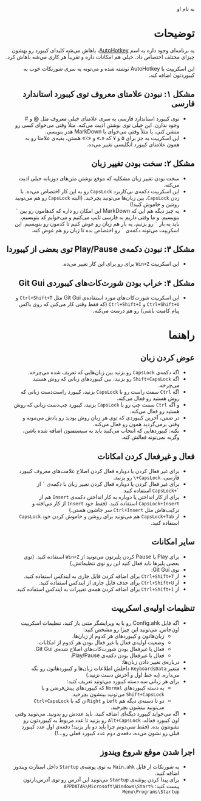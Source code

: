 <div dir="rtl">
<p>به نام او</p>
<h1>توضیحات</h1>
<p>یه برنامه‌ای وجود داره به اسم <a href="https://autohotkey.com/">AutoHotkey</a>، باهاش می‌شه کلیدای کیبورد رو بهشون چیزای مختلف اختصاص داد. خیلی هم امکانات داره و تقریباً هر کاری می‌شه باهاش کرد.</p>
<p>این اسکریپت با AutoHotkey نوشته شده و می‌تونه یه سری شورتکات خوب به کیبوردتون اضافه کنه.</p>
<h2>مشکل ۱: نبودن علامتای معروف توی کیبورد استاندارد فارسی</h2>
<ul>
<li>توی کیبورد استاندارد فارسی یه سری علامتای خیلی معروف مثل @ و # وجود ندارن. این خیلی توی نوشتن اذیت می‌کنه. مثلاً وقتی می‌خوای کسی رو منشن کنی، یا مثلاً وقتی می‌خوای با MarkDown هدر بنویسی.</li>
<li>این اسکریپت به جز برای ۵ و ۷ که «،» و «٪» هستن، بقیه‌ی علامتا رو به همون علامتای کیبورد انگلیسی  تغییر می‌ده.</li>
</ul>
<h2>مشکل ۲: سخت بودن تغییر زبان</h2>
<ul>
<li>سخت بودن تغییر زبان مشکلیه که موقع نوشتن متن‌های دوزبانه خیلی اذیت می‌کنه.</li>
<li>این اسکریپت دکمه‌ی بی‌کاربرد <code>CapsLock</code> رو به این کار اختصاص می‌ده. با زدن <code>CapsLock</code>، بین زبان‌ها می‌تونید بچرخید. (البته <code>CapsLock</code> رو هم می‌تونید روشن و خاموش کنید!)</li>
<li>یه چیز دیگه هم این که MarkDown این امکان رو داره که کد‌هامون رو بین <code>`</code> بنویسیم. و ما وقتی داریم به فارسی تایپ می‌کنیم و می‌خوایم کد بنویسیم، باید یه بار <code>`</code> رو بزنیم، یه بار هم زبان رو عوض کنیم تا کدمون رو بنویسیم. این اسکریپت می‌تونه دکمه‌ی <code>`</code> رو اختصاص بده تا زبان رو هم عوض کنه.</li>
</ul>
<h2>مشکل ۳: نبودن دکمه‌ی Play/Pause توی بعضی از کیبوردا</h2>
<ul>
<li>این اسکریپت <code>Win+Z</code> برای رو برای این کار تغییر می‌ده.</li>
</ul>
<h2>مشکل ۴: خراب بودن شورت‌کات‌های کیبوردی Git Gui</h2>
<ul>
<li>این اسکریپت شورت‌کات‌های مورد استفاده‌ی Git Gui مثل <code>Ctrl+Shift+T</code> و <code>Ctrl+Shift+U</code> و <code>Ctrl+Shift+I</code> (که فقط وقتی کار می‌کنن که روی باکس پیام کامیت باشی) رو هم درست می‌کنه.</li>
</ul>
<h1>راهنما</h1>
<h2>عوض کردن زبان</h2>
<ul>
<li>اگه دکمه‌ی <code>CapsLock</code> رو بزنید بین زبان‌هایی که تعریف شده می‌چرخه.</li>
<li>اگه <code>Shift+CapsLock</code> رو بزنید، بین کیبورد‌های زبانی که روش هستید می‌چرخه.</li>
<li>اگه <code>Ctrl</code> سمت راست رو با <code>CapsLock</code> بزنید، کیبورد راست‌دست زبانی که روش هستید رو فعال می‌کنه.</li>
<li>و اگه <code>Ctrl</code> سمت چپ رو با <code>CapsLock</code> بزنید، کیبورد چپ‌دست زبانی که روش هستید رو فعال می‌کنه.</li>
<li>در ضمن، آخرین کیبوردی که توی هر زبان روش بودید رو یادش می‌مونه و وقتی برمی‌گردید همون رو فعال می‌کنه.</li>
<li>نکته: کیبورد‌هایی که انتخاب می‌کنید باید به سیستمتون اضافه شده باشن، وگرنه نمی‌تونه فعالش کنه.</li>
</ul>
<h2>فعال و غیرفعال کردن امکانات</h2>
<ul>
<li>برای غیر فعال کردن یا دوباره فعال کردن اصلاح علامت‌های معروف کیبورد فارسی، <code>CapsLock+\</code> رو بزنید.</li>
<li>برای غیر فعال کردن یا دوباره فعال کردن تغییر زبان با دکمه‌ی <code>`</code> از <code>CapsLock+`‎</code> استفاده کنید.</li>
<li>برای از کار انداختن یا دوباره به کار انداختن دکمه‌ی <code>Insert</code> هم از <code>CapsLock+Insert</code> استفاده کنید. (فقط خود <code>Insert</code> از کار می‌افته و ترکیب‌هاش مثل <code>Ctrl+Insert</code> سر جاشون هستن.)</li>
<li>از <code>CapsLock+Tab</code> هم می‌تونید برای روشن و خاموش کردن خود <code>CapsLock</code> استفاده کنید.</li>
</ul>
<h2>سایر امکانات</h2>
<ul>
<li>برای Play یا Pause کردن پلیرتون می‌تونید از <code>Win+Z</code> استفاده کنید. (توی بعضی پلیر‌ها باید فعال کنید این رو توی نتظیماتش.)</li>
<li>توی Git Gui:</li>
<li>از <code>Ctrl+Shift+T</code> برای اضافه کردن فایل جاری به ایندکس استفاده کنید.</li>
<li>از <code>Ctrl+Shift+U</code> برای حذف فایل جاری از ایندکس استفاده کنید.</li>
<li>از <code>Ctrl+Shift+I</code> برای اضافه کردن همه‌ی تغییرات به ایندکس استفاده کنید.</li>
</ul>
<h2>تنظیمات اولیه‌ی اسکریپت</h2>
<ul>
<li>اگه فایل Config.ahk رو با یه ویرایشگر متنی باز کنید، تنظیمات اسکریپت اون‌جاس. می‌تونید این چیزا رو مشخص کنید:
<ul>
<li>زبان‌هاتون و کیبورد‌های هر کدوم از زبان‌ها.</li>
<li>وضعیت اولیه‌ی فعال یا غیر فعال بودن هر کدوم از امکانات.</li>
<li>فعال یا غیرفعال بودن شورت‌کات‌های اصلاح شده‌ی Git Gui.</li>
<li>فعال یا غیرفعال بودن دکمه‌ی Play/Pause.</li>
</ul>
</li>
<li>درباره‌ی تغییر دادن زبان‌ها:</li>
<li>متغیر <code>KeyboardsData</code> داخلش اطلاعات زبان‌ها و کیبورد‌هاتون رو نگه می‌داره. (به خط اول و آخرش دست نزنید.)</li>
<li>برای هر زبانی سه دسته کیبورد می‌تونید تعریف کنید:
<ul>
<li>یه دسته کیبورد‌های <code>Normal</code> که کیبورد‌های پیش‌فرضن و با <code>Shift+CapsLock</code> می‌تونید بینشون بچرخید.</li>
<li>دو تا دسته‌ی دیگه هم <code>Left</code> و <code>Right</code> ن که با <code>Ctrl+CapsLock</code> می‌تونید بینشون بچرخید.</li>
</ul>
</li>
<li>اگه می‌خواید کیبورد دیگه‌ای اضافه کنید، باید عددش رو بدونید. می‌تونید وقتی اون کیبورد فعاله، <code>Alt+CapsLock</code> رو بزنید تا عدد مربوط به کیبوردتون رو نشونتون بده. (فقط نمی‌دونم چرا باید دو بار بزنید! دفعه‌ی اول عدد کیبورد قبلی رو نشون می‌ده، دفعه‌ی دوم عدد کیبورد فعلی رو...!)</li>
</ul>
<h2>اجرا شدن موقع شروع ویندوز</h2>
<ul>
<li>یه شورتکات از فایل <code>Main.ahk</code> به توی پوشه‌ی <code>Startup</code> داخل استارت ویندوز اضافه کنید.</li>
<li>برای پیدا کردن پوشه‌ی <code>Startup</code> می‌تونید این آدرس رو توی آدرس‌بارتون پیست کنید: <code>%APPDATA%\Microsoft\Windows\Start Menu\Programs\Startup</code></li>
</ul>
</div>
